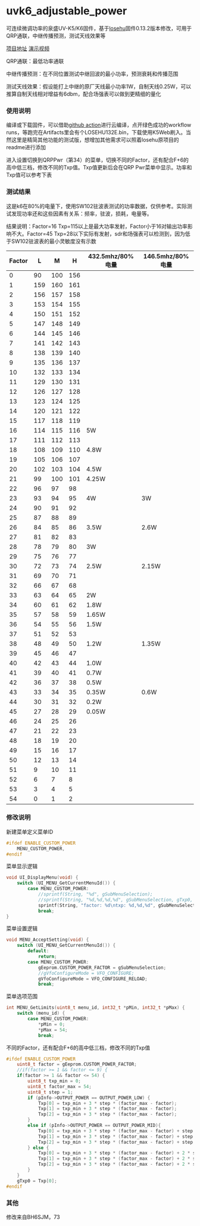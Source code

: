 # uvk6_adjustable_power

可连续微调功率的泉盛UV-K5/K6固件，基于[losehu](https://github.com/losehu/uv-k5-firmware-custom)固件0.13.2版本修改，可用于QRP通联，中继传播预测，测试天线效果等

[项目地址](https://github.com/sfantree/uvk6_adjustable_power)
[演示视频](https://www.bilibili.com/video/BV1TretzZECg)

QRP通联：最低功率通联

中继传播预测：在不同位置测试中继回波的最小功率，预测衰耗和传播范围

测试天线效果：假设能打上中继的原厂天线最小功率1W，自制天线0.25W，可以推算自制天线相对增益有6dbm，配合场强表可以做到更精细的量化

### 使用说明

编译或下载固件，可以借助[github action](https://github.com/sfantree/uvk6_adjustable_power/actions)进行云编译，点开绿色成功的workflow runs，等跑完在Artifacts里会有个LOSEHU132E.bin，下载使用K5Web刷入。当然这里是精简其他功能的测试版，想增加其他需求可以照着losehu原项目的readme进行添加

进入设置切换到QRPPwr（第34）的菜单，切换不同的Factor，还有配合F+6的高中低三档，修改不同的Txp值。Txp值更新后会在QRP Pwr菜单中显示。功率和Txp值可以参考下表

### 测试结果

这是k6在80%的电量下，使用SW102驻波表测试的功率数据，仅供参考。实际测试发现功率还和这些因素有关系：频率，驻波，损耗，电量等。

结果说明：Factor=16 Txp=115以上是最大功率发射，Factor小于16对输出功率影响不大。Factor=45 Txp=28以下实际有发射，sdr和场强表可以检测到，因为低于SW102驻波表的最小灵敏度没有示数

| Factor | L   | M   | H   | 432.5mhz/80%电量 | 146.5mhz/80%电量 |
| -------- | ----- | ----- | ----- | ---------------- | ---------- |
| 0      | 90  | 100 | 156 |                |          |
| 1      | 159 | 160 | 161 |                |          |
| 2      | 156 | 157 | 158 |                |          |
| 3      | 153 | 154 | 155 |                |          |
| 4      | 150 | 151 | 152 |                |          |
| 5      | 147 | 148 | 149 |                |          |
| 6      | 144 | 145 | 146 |                |          |
| 7      | 141 | 142 | 143 |                |          |
| 8      | 138 | 139 | 140 |                |          |
| 9      | 135 | 136 | 137 |                |          |
| 10     | 132 | 133 | 134 |                |          |
| 11     | 129 | 130 | 131 |                |          |
| 12     | 126 | 127 | 128 |                |          |
| 13     | 123 | 124 | 125 |                |          |
| 14     | 120 | 121 | 122 |                |          |
| 15     | 117 | 118 | 119 |                |          |
| 16     | 114 | 115 | 116 | 5W             |          |
| 17     | 111 | 112 | 113 |                |          |
| 18     | 108 | 109 | 110 | 4.8W           |          |
| 19     | 105 | 106 | 107 |                |          |
| 20     | 102 | 103 | 104 | 4.5W           |          |
| 21     | 99  | 100 | 101 | 4.25W          |          |
| 22     | 96  | 97  | 98  |                |          |
| 23     | 93  | 94  | 95  | 4W             | 3W       |
| 24     | 90  | 91  | 92  |                |          |
| 25     | 87  | 88  | 89  |                |          |
| 26     | 84  | 85  | 86  | 3.5W           | 2.6W     |
| 27     | 81  | 82  | 83  |                |          |
| 28     | 78  | 79  | 80  | 3W             |          |
| 29     | 75  | 76  | 77  |                |          |
| 30     | 72  | 73  | 74  | 2.5W           | 2.15W    |
| 31     | 69  | 70  | 71  |                |          |
| 32     | 66  | 67  | 68  |                |          |
| 33     | 63  | 64  | 65  | 2W             |          |
| 34     | 60  | 61  | 62  | 1.8W           |          |
| 35     | 57  | 58  | 59  | 1.65W          |          |
| 36     | 54  | 55  | 56  | 1.5W           |          |
| 37     | 51  | 52  | 53  |                |          |
| 38     | 48  | 49  | 50  | 1.2W           | 1.35W    |
| 39     | 45  | 46  | 47  |                |          |
| 40     | 42  | 43  | 44  | 1.0W           |          |
| 41     | 39  | 40  | 41  | 0.7W           |          |
| 42     | 36  | 37  | 38  | 0.5W           |          |
| 43     | 33  | 34  | 35  | 0.35W          | 0.6W     |
| 44     | 30  | 31  | 32  | 0.2W           |          |
| 45     | 27  | 28  | 29  | 0.05W          |          |
| 46     | 24  | 25  | 26  |                |          |
| 47     | 21  | 22  | 23  |                |          |
| 48     | 18  | 19  | 20  |                |          |
| 49     | 15  | 16  | 17  |                |          |
| 50     | 12  | 13  | 14  |                |          |
| 51     | 9   | 10  | 11  |                |          |
| 52     | 6   | 7   | 8   |                |          |
| 53     | 3   | 4   | 5   |                |          |
| 54     | 0   | 1   | 2   |                |          |


### 修改说明

新建菜单定义菜单ID

```c
#ifdef ENABLE_CUSTOM_POWER
    MENU_CUSTOM_POWER,
#endif
```

菜单显示逻辑

```c
void UI_DisplayMenu(void) {
    switch (UI_MENU_GetCurrentMenuId()) {
        case MENU_CUSTOM_POWER:
            //sprintf(String, "%d", gSubMenuSelection);
            //sprintf(String, "%d,%d,%d,%d", gSubMenuSelection, gTxp0, gTxp1, gTxp2);
            sprintf(String, "factor: %d\ntxp: %d,%d,%d", gSubMenuSelection, gTxp0, gTxp1, gTxp2);
            break;
}
```

菜单设置逻辑

```c
void MENU_AcceptSetting(void) {
    switch (UI_MENU_GetCurrentMenuId()) {
        default:
            return;
        case MENU_CUSTOM_POWER:
            gEeprom.CUSTOM_POWER_FACTOR = gSubMenuSelection;
            //gVfoConfigureMode = VFO_CONFIGURE;
            gVfoConfigureMode = VFO_CONFIGURE_RELOAD;
            break;
```

菜单选项范围

```c
int MENU_GetLimits(uint8_t menu_id, int32_t *pMin, int32_t *pMax) {
    switch (menu_id) {
        case MENU_CUSTOM_POWER:
            *pMin = 0;
            *pMax = 54;
            break;
```

不同的Factor，还有配合F+6的高中低三档，修改不同的Txp值

```c
#ifdef ENABLE_CUSTOM_POWER
    uint8_t factor = gEeprom.CUSTOM_POWER_FACTOR;
    //if(factor >= 1 && factor <= 9) {
    if(factor >= 1 && factor <= 54) {
        uint8_t txp_min = 0;
        uint8_t factor_max = 54;
        uint8_t step = 1;
        if (pInfo->OUTPUT_POWER == OUTPUT_POWER_LOW) {
            Txp[0] = txp_min + 3 * step * (factor_max - factor);
            Txp[1] = txp_min + 3 * step * (factor_max - factor);
            Txp[2] = txp_min + 3 * step * (factor_max - factor);
        }
        else if (pInfo->OUTPUT_POWER == OUTPUT_POWER_MID){
            Txp[0] = txp_min + 3 * step * (factor_max - factor) + step;
            Txp[1] = txp_min + 3 * step * (factor_max - factor) + step;
            Txp[2] = txp_min + 3 * step * (factor_max - factor) + step;
        } else {
            Txp[0] = txp_min + 3 * step * (factor_max - factor) + 2 * step;
            Txp[1] = txp_min + 3 * step * (factor_max - factor) + 2 * step;
            Txp[2] = txp_min + 3 * step * (factor_max - factor) + 2 * step;
        }
    }
    gTxp0 = Txp[0];
#endif
```

### 其他

修改来自BH6SJM，73
